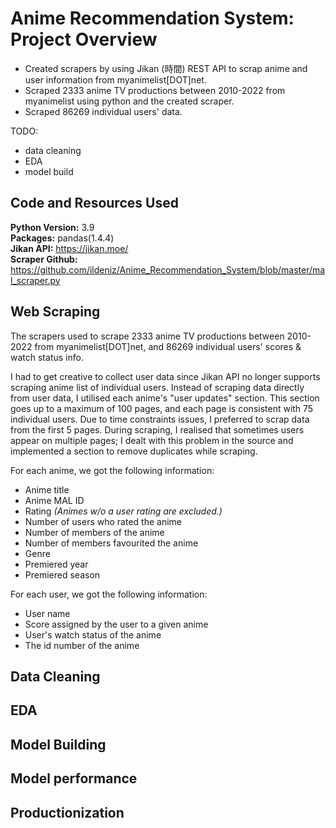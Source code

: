 # Anime Recommendation System: Project Overview 
* Created scrapers by using Jikan (時間) REST API to scrap anime and user information from myanimelist[DOT]net.
* Scraped 2333 anime TV productions between 2010-2022 from myanimelist using python and the created scraper.
* Scraped 86269 individual users' data.

TODO:
* data cleaning
* EDA
* model build

## Code and Resources Used 
**Python Version:** 3.9  
**Packages:** pandas(1.4.4)  
**Jikan API:** https://jikan.moe/  
**Scraper Github:** https://github.com/ildeniz/Anime_Recommendation_System/blob/master/mal_scraper.py 

## Web Scraping
The scrapers used to scrape 2333 anime TV productions between 2010-2022 from myanimelist[DOT]net, and 86269 individual users' scores & watch status info.

I had to get creative to collect user data since Jikan API no longer supports scraping anime list of individual users. Instead of scraping data directly from user data, I utilised each anime's "user updates" section. This section goes up to a maximum of 100 pages, and each page is consistent with 75 individual users. Due to time constraints issues, I preferred to scrap data from the first 5 pages. During scraping, I realised that sometimes users appear on multiple pages; I dealt with this problem in the source and implemented a section to remove duplicates while scraping.

For each anime, we got the following information:
*	Anime title
*	Anime MAL ID
*	Rating *(Animes w/o a user rating are excluded.)*
*	Number of users who rated the anime
*	Number of members of the anime 
*	Number of members favourited the anime
*	Genre 
*	Premiered year
*	Premiered season  

For each user, we got the following information:
* User name
* Score assigned by the user to a given anime
* User's watch status of the anime
* The id number of the anime

## Data Cleaning

## EDA

## Model Building 

## Model performance

## Productionization 





